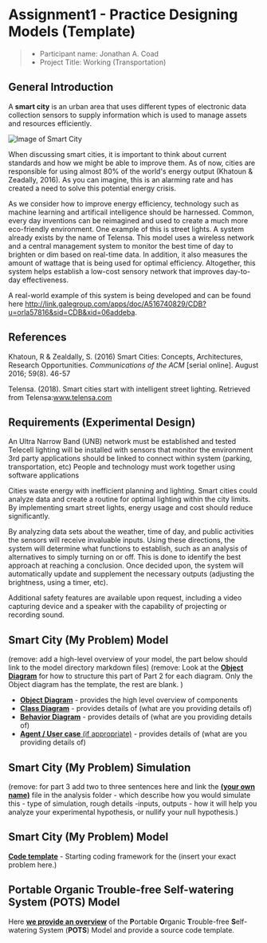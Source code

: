 # Assignment1 - Practice Designing Models (Template)

> * Participant name: Jonathan A. Coad
> * Project Title: Working (Transportation)

## General Introduction

A **smart city** is an urban area that uses different types of electronic data collection sensors to supply information which is used to manage assets and resources efficiently.

![Image of Smart City](images/smartcity.png)

When discussing smart cities, it is important to think about current standards and how we might be able to improve them. As of now, cities are responsible for using almost 80% of the world's energy output (Khatoun & Zeadally, 2016). As you can imagine, this is an alarming rate and has created a need to solve this potential energy crisis.

As we consider how to improve energy efficiency, technology such as machine learning and artificail intelligence should be harnessed. Common, every day inventions can be reimagined and used to create a much more eco-friendly environment. One example of this is street lights. A system already exists by the name of Telensa. This model uses a wireless network and a central management system to monitor the best time of day to brighten or dim based on real-time data. In addition, it also measures the amount of wattage that is being used for optimal efficiency. Altogether, this system helps establish a low-cost sensory network that improves day-to-day effectiveness.

A real-world example of this system is being developed and can be found here http://link.galegroup.com/apps/doc/A516740829/CDB?u=orla57816&sid=CDB&xid=06addeba. 
## References

Khatoun, R & Zealdally, S. (2016) Smart Cities: Concepts, Architectures, Research Opportunities. *Communications of the ACM* [serial online]. August 2016; 59(8). 46-57

Telensa. (2018). Smart cities start with intelligent street lighting. Retrieved from Telensa:www.telensa.com

## Requirements (Experimental Design)

An Ultra Narrow Band (UNB) network must be established and tested
Telecell lighting will be installed with sensors that monitor the environment
3rd party applications should be linked to connect within system (parking, transportation, etc)
People and technology must work together using software applications 

Cities waste energy with inefficient planning and lighting. Smart cities could analyze data and create a routine for optimal lighting within the city limits. By implementing smart street lights, energy usage and cost should reduce significantly.

By analyzing data sets about the weather, time of day, and public activities the sensors will receive invaluable inputs. Using these directions, the system will determine what functions to establish, such as an analysis of alternatives to simply turning on or off. This is done to identify the best approach at reaching a conclusion. Once decided upon, the system will automatically update and supplement the necessary outputs (adjusting the brightness, using a timer, etc).

Additional safety features are available upon request, including a video capturing device and a speaker with the capability of projecting or recording sound.

## Smart City (My Problem) Model

(remove: add a high-level overview of your model, the part below should link to the model directory markdown files)
(remove: Look at the [**Object Diagram**](model/object_diagram.md) for how to structure this part of Part 2 for each diagram. Only the Object diagram has the template, the rest are blank. )

* [**Object Diagram**](model/object_diagram.md) - provides the high level overview of components
* [**Class Diagram**](model/class_diagram.md) - provides details of (what are you providing details of)
* [**Behavior Diagram**](model/behavior_diagram.md) - provides details of (what are you providing details of)
* [**Agent / User case** (if appropriate)](model/agent_usecase_diagram.md) - provides details of (what are you providing details of)

## Smart City (My Problem) Simulation

(remove: for part 3 add two to three sentences here and link the [**(your own name)**](model/README.md) file in the analysis folder - which describe how you would simulate this - type of simulation, rough details -inputs, outputs - how it will help you analyze your experimental hypothesis, or nullify your null hypothesis.)


## Smart City (My Problem) Model
[**Code template**](code/README.md) - Starting coding framework for the (insert your exact problem here.)

## **P**ortable **O**rganic **T**rouble-free **S**elf-watering System (**POTS**) Model
Here [**we provide an overview**](code/POTS_system/README.md) of the **P**ortable **O**rganic **T**rouble-free **S**elf-watering System (**POTS**) Model and provide a source code template.
